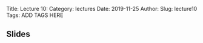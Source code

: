 Title: Lecture 10:
Category: lectures
Date: 2019-11-25
Author: 
Slug: lecture10
Tags: ADD TAGS HERE


## Slides
<!-- - [PDF | Lecture 1: Description]({attach}presentation/Lecture1_Data.pdf) -->